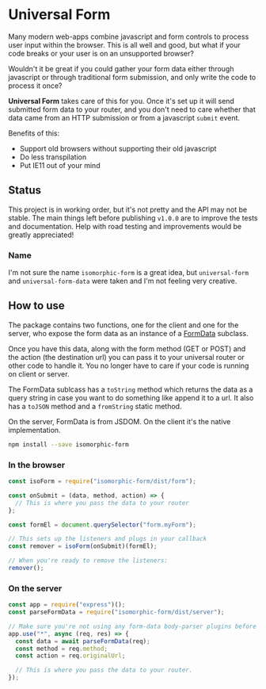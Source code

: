 # Universal Form

Many modern web-apps combine javascript and form controls to process user input
within the browser. This is all well and good, but what if your code breaks or
your user is on an unsupported browser?

Wouldn't it be great if you could gather your form data either through
javascript or through traditional form submission, and only write the code to
process it once?

**Universal Form** takes care of this for you. Once it's set up it will send
submitted form data to your router, and you don't need to care whether that data
came from an HTTP submission or from a javascript `submit` event.

Benefits of this:

* Support old browsers without supporting their old javascript
* Do less transpilation
* Put IE11 out of your mind

## Status

This project is in working order, but it's not pretty and the API may not be
stable. The main things left before publishing `v1.0.0` are to improve the tests
and documentation. Help with road testing and improvements would be greatly
appreciated!

### Name

I'm not sure the name `isomorphic-form` is a great idea, but `universal-form`
and `universal-form-data` were taken and I'm not feeling very creative.

## How to use

The package contains two functions, one for the client and one for the server,
who expose the form data as an instance of a [FormData][1] subclass.

Once you have this data, along with the form method (GET or POST) and the action
(the destination url) you can pass it to your universal router or other code to
handle it. You no longer have to care if your code is running on client or
server.

[1]: https://developer.mozilla.org/en-US/docs/Web/API/FormData/FormData

The FormData sublcass has a `toString` method which returns the data as a query
string in case you want to do something like append it to a url. It also has a
`toJSON` method and a `fromString` static method.

On the server, FormData is from JSDOM. On the client it's the native
implementation.

```bash
npm install --save isomorphic-form
```

### In the browser

```javascript
const isoForm = require("isomorphic-form/dist/form");

const onSubmit = (data, method, action) => {
  // This is where you pass the data to your router
};

const formEl = document.querySelector("form.myForm");

// This sets up the listeners and plugs in your callback
const remover = isoForm(onSubmit)(formEl);

// When you're ready to remove the listeners:
remover();
```

### On the server

```javascript
const app = require("express")();
const parseFormData = require("isomorphic-form/dist/server");

// Make sure you're not using any form-data body-parser plugins before here
app.use("*", async (req, res) => {
  const data = await parseFormData(req);
  const method = req.method;
  const action = req.originalUrl;

  // This is where you pass the data to your router.
});
```
